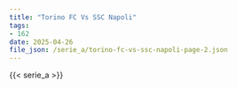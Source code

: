 ```yaml
---
title: "Torino FC Vs SSC Napoli"
tags:
- 162
date: 2025-04-26
file_json: /serie_a/torino-fc-vs-ssc-napoli-page-2.json
---
```


{{< serie_a >}}
